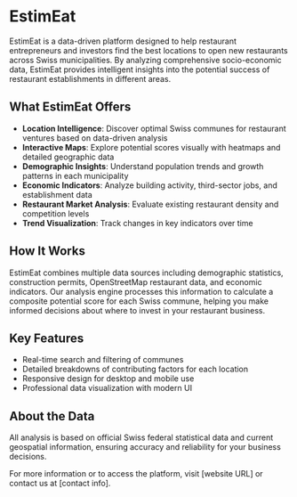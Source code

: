 # EstimEat

EstimEat is a data-driven platform designed to help restaurant entrepreneurs and investors find the best locations to open new restaurants across Swiss municipalities. By analyzing comprehensive socio-economic data, EstimEat provides intelligent insights into the potential success of restaurant establishments in different areas.

## What EstimEat Offers

- **Location Intelligence**: Discover optimal Swiss communes for restaurant ventures based on data-driven analysis
- **Interactive Maps**: Explore potential scores visually with heatmaps and detailed geographic data
- **Demographic Insights**: Understand population trends and growth patterns in each municipality
- **Economic Indicators**: Analyze building activity, third-sector jobs, and establishment data
- **Restaurant Market Analysis**: Evaluate existing restaurant density and competition levels
- **Trend Visualization**: Track changes in key indicators over time

## How It Works

EstimEat combines multiple data sources including demographic statistics, construction permits, OpenStreetMap restaurant data, and economic indicators. Our analysis engine processes this information to calculate a composite potential score for each Swiss commune, helping you make informed decisions about where to invest in your restaurant business.

## Key Features

- Real-time search and filtering of communes
- Detailed breakdowns of contributing factors for each location
- Responsive design for desktop and mobile use
- Professional data visualization with modern UI

## About the Data

All analysis is based on official Swiss federal statistical data and current geospatial information, ensuring accuracy and reliability for your business decisions.

For more information or to access the platform, visit [website URL] or contact us at [contact info].